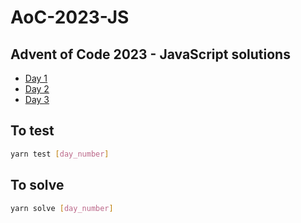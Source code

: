 # AoC-2023-JS

## Advent of Code 2023 - JavaScript solutions

- [Day 1](day_01)
- [Day 2](day_02)
- [Day 3](day_03)

## To test

```bash
yarn test [day_number]
```

## To solve

```bash
yarn solve [day_number]
```
